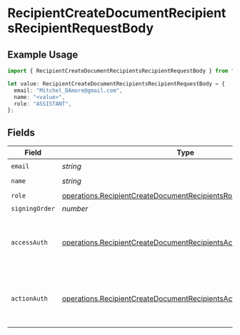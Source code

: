 # RecipientCreateDocumentRecipientsRecipientRequestBody

## Example Usage

```typescript
import { RecipientCreateDocumentRecipientsRecipientRequestBody } from "@documenso/sdk-typescript/models/operations";

let value: RecipientCreateDocumentRecipientsRecipientRequestBody = {
  email: "Mitchel_DAmore@gmail.com",
  name: "<value>",
  role: "ASSISTANT",
};
```

## Fields

| Field                                                                                                                                                  | Type                                                                                                                                                   | Required                                                                                                                                               | Description                                                                                                                                            |
| ------------------------------------------------------------------------------------------------------------------------------------------------------ | ------------------------------------------------------------------------------------------------------------------------------------------------------ | ------------------------------------------------------------------------------------------------------------------------------------------------------ | ------------------------------------------------------------------------------------------------------------------------------------------------------ |
| `email`                                                                                                                                                | *string*                                                                                                                                               | :heavy_check_mark:                                                                                                                                     | N/A                                                                                                                                                    |
| `name`                                                                                                                                                 | *string*                                                                                                                                               | :heavy_check_mark:                                                                                                                                     | N/A                                                                                                                                                    |
| `role`                                                                                                                                                 | [operations.RecipientCreateDocumentRecipientsRoleRequestBody](../../models/operations/recipientcreatedocumentrecipientsrolerequestbody.md)             | :heavy_check_mark:                                                                                                                                     | N/A                                                                                                                                                    |
| `signingOrder`                                                                                                                                         | *number*                                                                                                                                               | :heavy_minus_sign:                                                                                                                                     | N/A                                                                                                                                                    |
| `accessAuth`                                                                                                                                           | [operations.RecipientCreateDocumentRecipientsAccessAuthRequestBody](../../models/operations/recipientcreatedocumentrecipientsaccessauthrequestbody.md) | :heavy_minus_sign:                                                                                                                                     | The type of authentication required for the recipient to access the document.                                                                          |
| `actionAuth`                                                                                                                                           | [operations.RecipientCreateDocumentRecipientsActionAuthRequestBody](../../models/operations/recipientcreatedocumentrecipientsactionauthrequestbody.md) | :heavy_minus_sign:                                                                                                                                     | The type of authentication required for the recipient to sign the document.                                                                            |
